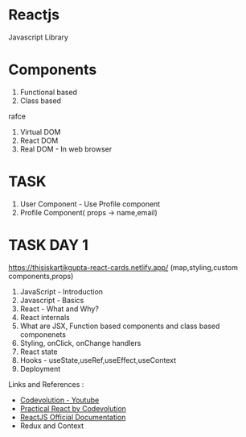# Reactjs
Javascript Library 

# Components
1. Functional based
2. Class based

rafce 

1. Virtual DOM
2. React DOM
3. Real DOM - In web browser





# TASK
1. User Component - Use Profile component
2. Profile Component( props -> name,email)



# TASK DAY 1
https://thisiskartikgupta-react-cards.netlify.app/
(map,styling,custom components,props)

1. JavaScript - Introduction
2. Javascript - Basics
3. React - What and Why?
4. React internals
5. What are JSX, Function based components and class based componenets
6. Styling, onClick, onChange handlers
7. React state
8. Hooks - useState,useRef,useEffect,useContext
9. Deployment

<!-- 1. Users- https://jsonplaceholder.typicode.com/users
2. Avatar - https://avatars.dicebear.com/v2/avataaars/${props.userdetails.username}.svg?options[mood][]=happy -->

Links and References :

- [Codevolution - Youtube](https://www.youtube.com/watch?v=QFaFIcGhPoM&list=PLC3y8-rFHvwgg3vaYJgHGnModB54rxOk3)
- [Practical React by Codevolution](https://www.youtube.com/watch?v=LZhwNGpiTEI&list=PLC3y8-rFHvwhAh1ypBvcZLDO6I7QTY5CM)
- [ReactJS Official Documentation](https://reactjs.org/docs/getting-started.html)
- Redux and Context




